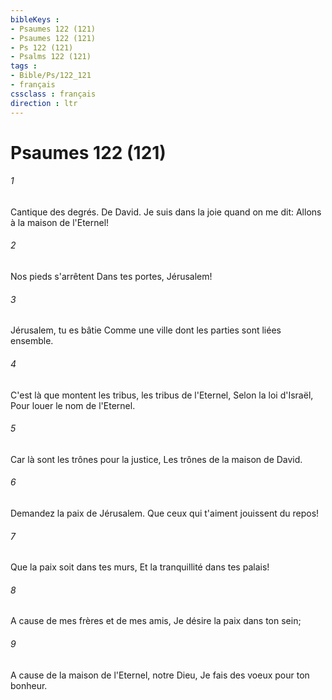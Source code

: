 ```yaml
---
bibleKeys : 
- Psaumes 122 (121)
- Psaumes 122 (121)
- Ps 122 (121)
- Psalms 122 (121)
tags : 
- Bible/Ps/122_121
- français
cssclass : français
direction : ltr
---
```


# Psaumes 122 (121)

###### 1
Cantique des degrés. De David. Je suis dans la joie quand on me dit: Allons à la maison de l'Eternel!
###### 2
Nos pieds s'arrêtent Dans tes portes, Jérusalem!
###### 3
Jérusalem, tu es bâtie Comme une ville dont les parties sont liées ensemble.
###### 4
C'est là que montent les tribus, les tribus de l'Eternel, Selon la loi d'Israël, Pour louer le nom de l'Eternel.
###### 5
Car là sont les trônes pour la justice, Les trônes de la maison de David.
###### 6
Demandez la paix de Jérusalem. Que ceux qui t'aiment jouissent du repos!
###### 7
Que la paix soit dans tes murs, Et la tranquillité dans tes palais!
###### 8
A cause de mes frères et de mes amis, Je désire la paix dans ton sein;
###### 9
A cause de la maison de l'Eternel, notre Dieu, Je fais des voeux pour ton bonheur.
